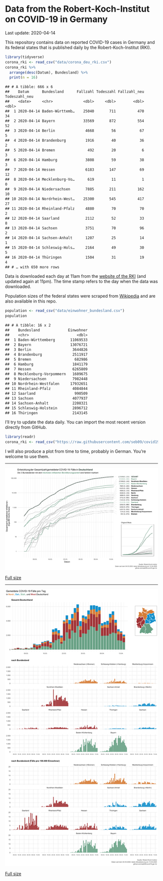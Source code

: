 Data from the Robert-Koch-Institut on COVID-19 in Germany
================
Last update: 2020-04-14

This repository contains data on reported COVID-19 cases in Germany and
its federal states that is published daily by the Robert-Koch-Institut
(RKI).

``` r
library(tidyverse)
corona_rki <- read_csv("data/corona_deu_rki.csv")
corona_rki %>% 
  arrange(desc(Datum), Bundesland) %>% 
  print(n = 16)
```

    ## # A tibble: 666 x 6
    ##    Datum      Bundesland      Fallzahl Todeszahl Fallzahl_neu Todeszahl_neu
    ##    <date>     <chr>              <dbl>     <dbl>        <dbl>         <dbl>
    ##  1 2020-04-14 Baden-Württemb…    25040       711          470            34
    ##  2 2020-04-14 Bayern             33569       872          554            52
    ##  3 2020-04-14 Berlin              4668        56           67             5
    ##  4 2020-04-14 Brandenburg         1916        40           36             2
    ##  5 2020-04-14 Bremen               492        20            6             3
    ##  6 2020-04-14 Hamburg             3808        59           38             3
    ##  7 2020-04-14 Hessen              6183       147           69            12
    ##  8 2020-04-14 Mecklenburg-Vo…      619        11            1             0
    ##  9 2020-04-14 Niedersachsen       7885       211          162            10
    ## 10 2020-04-14 Nordrhein-West…    25300       545          417            27
    ## 11 2020-04-14 Rheinland-Pfalz     4880        70           70             2
    ## 12 2020-04-14 Saarland            2112        52           33             8
    ## 13 2020-04-14 Sachsen             3751        70           96             2
    ## 14 2020-04-14 Sachsen-Anhalt      1207        25           14             1
    ## 15 2020-04-14 Schleswig-Hols…     2164        49           30             5
    ## 16 2020-04-14 Thüringen           1504        31           19             4
    ## # … with 650 more rows

Data is downloaded each day at 11am from the [website of the
RKI](https://www.rki.de/DE/Content/InfAZ/N/Neuartiges_Coronavirus/Fallzahlen.html)
(and updated again at 11pm). The time stamp refers to the day when the
data was downloaded.

Population sizes of the federal states were scraped from
[Wikipedia](https://de.wikipedia.org/wiki/Liste_der_deutschen_Bundesl%C3%A4nder_nach_Bev%C3%B6lkerung)
and are also available in this repo.

``` r
population <- read_csv("data/einwohner_bundesland.csv")
population
```

    ## # A tibble: 16 x 2
    ##    Bundesland             Einwohner
    ##    <chr>                      <dbl>
    ##  1 Baden-Württemberg       11069533
    ##  2 Bayern                  13076721
    ##  3 Berlin                   3644826
    ##  4 Brandenburg              2511917
    ##  5 Bremen                    682986
    ##  6 Hamburg                  1841179
    ##  7 Hessen                   6265809
    ##  8 Mecklenburg-Vorpommern   1609675
    ##  9 Niedersachsen            7982448
    ## 10 Nordrhein-Westfalen     17932651
    ## 11 Rheinland-Pfalz          4084844
    ## 12 Saarland                  990509
    ## 13 Sachsen                  4077937
    ## 14 Sachsen-Anhalt           2208321
    ## 15 Schleswig-Holstein       2896712
    ## 16 Thüringen                2143145

I’ll try to update the data daily. You can import the most recent
version directly from GitHub.

``` r
library(readr)
corona_rki <- read_csv("https://raw.githubusercontent.com/seb09/covid19-ger-rki/master/data/corona_deu_rki.csv")
```

I will also produce a plot from time to time, probably in German. You’re
welcome to use them.

-----

<img src="plots/covid19-deu-rki-entwicklung.png">

[Full
size](https://github.com/seb09/covid19-ger-rki/raw/master/plots/covid19-deu-rki-entwicklung.png)

-----

<img src="plots/covid19-deu-rki-faelle-pro-tag.png">

[Full
size](https://github.com/seb09/covid19-ger-rki/raw/master/plots/covid19-deu-rki-faelle-pro-tag.png)
